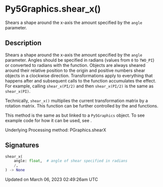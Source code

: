 # Py5Graphics.shear_x()

Shears a shape around the x-axis the amount specified by the `angle` parameter.

## Description

Shears a shape around the x-axis the amount specified by the `angle` parameter. Angles should be specified in radians (values from `0` to `TWO_PI`) or converted to radians with the [](sketch_radians) function. Objects are always sheared around their relative position to the origin and positive numbers shear objects in a clockwise direction. Transformations apply to everything that happens after and subsequent calls to the function accumulates the effect. For example, calling `shear_x(PI/2)` and then `shear_x(PI/2)` is the same as `shear_x(PI)`.
 
Technically, `shear_x()` multiplies the current transformation matrix by a rotation matrix. This function can be further controlled by the [](py5graphics_push_matrix) and [](py5graphics_pop_matrix) functions.

This method is the same as [](sketch_shear_x) but linked to a `Py5Graphics` object. To see example code for how it can be used, see [](sketch_shear_x).

Underlying Processing method: PGraphics.shearX

## Signatures

```python
shear_x(
    angle: float,  # angle of shear specified in radians
    /,
) -> None
```

Updated on March 06, 2023 02:49:26am UTC
